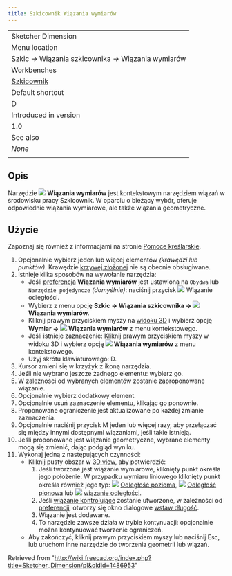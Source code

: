 ```yaml
---
title: Szkicownik Wiązania wymiarów
---
```

|  |
| --- |
| Sketcher Dimension |
| Menu location |
| Szkic → Wiązania szkicownika → Wiązania wymiarów |
| Workbenches |
| [Szkicownik](/Sketcher_Workbench/pl "Sketcher Workbench/pl") |
| Default shortcut |
| D |
| Introduced in version |
| 1.0 |
| See also |
| *None* |
|  |

## Opis

Narzędzie ![](/images/Sketcher_Dimension.svg) **Wiązania wymiarów** jest kontekstowym narzędziem wiązań w środowisku pracy Szkicownik. W oparciu o bieżący wybór, oferuje odpowiednie wiązania wymiarowe, ale także wiązania geometryczne.

## Użycie

Zapoznaj się również z informacjami na stronie [Pomoce kreślarskie](/Sketcher_Workbench/pl#Pomoce_kreślarskie "Sketcher Workbench/pl").

1. Opcjonalnie wybierz jeden lub więcej elementów *(krawędzi lub punktów)*. Krawędzie [krzywej złożonej](/Sketcher_Workbench#Sketcher_CompCreateBSpline/pl "Sketcher Workbench") nie są obecnie obsługiwane.
2. Istnieje kilka sposobów na wywołanie narzędzia:
   * Jeśli [preferencja](/Sketcher_Preferences/pl#Ogólne "Sketcher Preferences/pl") **Wiązania wymiarów** jest ustawiona na `Obydwa` lub `Narzędzie pojedyncze` *(domyślnie)*: naciśnij przycisk ![](/images/Sketcher_Dimension.svg) Wiązanie odległości.
   * Wybierz z menu opcję **Szkic → Wiązania szkicownika → ![](/images/Sketcher_Dimension.svg) Wiązania wymiarów**.
   * Kliknij prawym przyciskiem myszy na [widoku 3D](/3D_view/pl "3D view/pl") i wybierz opcję **Wymiar → ![](/images/Sketcher_Dimension.svg) Wiązania wymiarów** z menu kontekstowego.
   * Jeśli istnieje zaznaczenie: Kliknij prawym przyciskiem myszy w widoku 3D i wybierz opcję **![](/images/Sketcher_Dimension.svg) Wiązania wymiarów** z menu kontekstowego.
   * Użyj skrótu klawiaturowego: D.
3. Kursor zmieni się w krzyżyk z ikoną narzędzia.
4. Jeśli nie wybrano jeszcze żadnego elementu: wybierz go.
5. W zależności od wybranych elementów zostanie zaproponowane wiązanie.
6. Opcjonalnie wybierz dodatkowy element.
7. Opcjonalnie usuń zaznaczenie elementu, klikając go ponownie.
8. Proponowane ograniczenie jest aktualizowane po każdej zmianie zaznaczenia.
9. Opcjonalnie naciśnij przycisk M jeden lub więcej razy, aby przełączać się między innymi dostępnymi wiązaniami, jeśli takie istnieją.
10. Jeśli proponowane jest wiązanie geometryczne, wybrane elementy mogą się zmienić, dając podgląd wyniku.
11. Wykonaj jedną z następujących czynności:
    * Kliknij pusty obszar w [3D view](/3D_view/pl "3D view/pl"), aby potwierdzić:
      1. Jeśli tworzone jest wiązanie wymiarowe, kliknięty punkt określa jego położenie. W przypadku wymiaru liniowego kliknięty punkt określa również jego typ: ![](/images/Sketcher_ConstrainDistanceX.svg) [Odległość pozioma](/Sketcher_ConstrainDistanceX/pl "Sketcher ConstrainDistanceX/pl"), ![](/images/Sketcher_ConstrainDistanceY.svg) [Odległość pionowa](/Sketcher_ConstrainDistanceY/pl "Sketcher ConstrainDistanceY/pl") lub ![](/images/Sketcher_ConstrainDistance.svg) [wiązanie odległości](/Sketcher_ConstrainDistance/pl "Sketcher ConstrainDistance/pl").
      2. Jeśli [wiązanie kontrolujące](/Sketcher_ToggleDrivingConstraint/pl "Sketcher ToggleDrivingConstraint/pl") zostanie utworzone, w zależności od [preferencji](/Sketcher_Preferences/pl#Wyświetlanie "Sketcher Preferences/pl"), otworzy się okno dialogowe [wstaw długość](/Sketcher_Workbench/pl#Edycja_wiązań "Sketcher Workbench/pl").
      3. Wiązanie jest dodawane.
      4. To narzędzie zawsze działa w trybie kontynuacji: opcjonalnie można kontynuować tworzenie ograniczeń.
    * Aby zakończyć, kliknij prawym przyciskiem myszy lub naciśnij Esc, lub uruchom inne narzędzie do tworzenia geometrii lub wiązań.

Retrieved from "<http://wiki.freecad.org/index.php?title=Sketcher_Dimension/pl&oldid=1486953>"